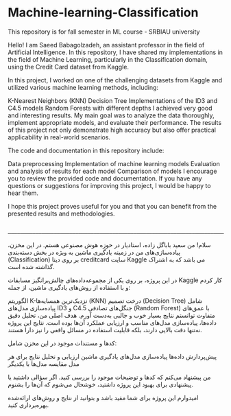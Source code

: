 # Machine-learning-Classification
This repository is for fall semester in ML course - SRBIAU university

Hello! I am Saeed Babagolzadeh, an assistant professor in the field of Artificial Intelligence. In this repository, I have shared my implementations in the field of Machine Learning, particularly in the Classification domain, using the Credit Card dataset from Kaggle.

In this project, I worked on one of the challenging datasets from Kaggle and utilized various machine learning methods, including:

K-Nearest Neighbors (KNN)
Decision Tree
Implementations of the ID3 and C4.5 models
Random Forests with different depths
I achieved very good and interesting results. My main goal was to analyze the data thoroughly, implement appropriate models, and evaluate their performance. The results of this project not only demonstrate high accuracy but also offer practical applicability in real-world scenarios.

The code and documentation in this repository include:

Data preprocessing
Implementation of machine learning models
Evaluation and analysis of results for each model
Comparison of models
I encourage you to review the provided code and documentation. If you have any questions or suggestions for improving this project, I would be happy to hear them.

I hope this project proves useful for you and that you can benefit from the presented results and methodologies.

                             ـــــــــــــــــــــــــــــــــــــــــــــــــــــــــــــــــــــــــــــــــــــــــــــــــــــــــــــــــــــــــــــــــــــــــــــــــــــــــــــــــــــــــــــــــــــــــــــــــــــــــــــــــــــــــــــــــــــــــــــــــــــــــــــــــــــــــــــــــــــــــــــــــ
سلام! من سعید باباگل زاده، استادیار در حوزه هوش مصنوعی هستم. در این مخزن، پیاده‌سازی‌های من در زمینه یادگیری ماشین به‌ ویژه در بخش دسته‌بندی (Classification) بر روی دیتا creditcard سایت Kaggle می باشد که به اشتراک گذاشته شده است.

در این پروژه، بر روی یکی از مجموعه‌داده‌های چالش‌برانگیز مسابقات Kaggle کار کردم و با استفاده از روش‌های یادگیری ماشین، از جمله:

الگوریتم K-نزدیک‌ترین همسایه‌ها (KNN)
درخت تصمیم (Decision Tree)
شامل پیاده‌سازی مدل‌های ID3 و C4.5
جنگل‌های تصادفی (Random Forest) با عمق‌های متفاوت
توانستم نتایج بسیار خوب و جالبی به‌دست آورم. هدف اصلی من، تحلیل دقیق داده‌ها، پیاده‌سازی مدل‌های مناسب و ارزیابی عملکرد آن‌ها بوده است. نتایج این پروژه نه‌تنها دقت بالایی دارند، بلکه قابلیت استفاده در مسائل واقعی را نیز دارا هستند.

کدها و مستندات موجود در این مخزن شامل:

پیش‌پردازش داده‌ها
پیاده‌سازی مدل‌های یادگیری ماشین
ارزیابی و تحلیل نتایج برای هر مدل
مقایسه مدل‌ها با یکدیگر

من پیشنهاد می‌کنم که کدها و توضیحات موجود را بررسی کنید. اگر سؤالی داشتید یا پیشنهادی برای بهبود این پروژه داشتید، خوشحال می‌شوم که آن‌ها را بشنوم.

امیدوارم این پروژه برای شما مفید باشد و بتوانید از نتایج و روش‌های ارائه‌شده بهره‌برداری کنید.


